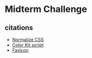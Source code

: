 # Midterm Challenge


## citations
* [Normalize CSS](https://necolas.github.io/normalize.css/)
* [Color Kit script](https://codepen.io/manikoth/pen/NPKVOxm.js)
* [Favicon](https://assets.codepen.io/16425/ColorKit_1.svg)